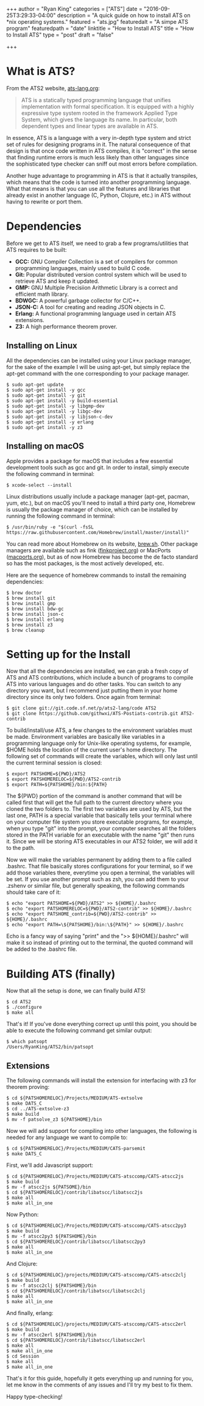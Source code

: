 +++
author = "Ryan King"
categories = ["ATS"]
date = "2016-09-25T3:29:33-04:00"
description = "A quick guide on how to install ATS on *nix operating systems."
featured = "ats.jpg"
featuredalt = "A simpe ATS program"
featuredpath = "date"
linktitle = "How to Install ATS"
title = "How to Install ATS"
type = "post"
draft = "false"

+++

# What is ATS?

From the ATS2 website, [ats-lang.org](http://www.ats-lang.org "ATS Website"):

> ATS is a statically typed programming language that unifies implementation with formal specification. It is equipped with a highly expressive type system rooted in the framework Applied Type System, which gives the language its name. In particular, both dependent types and linear types are available in ATS.

In essence, ATS is a language with a very in-depth type system and strict set of rules for designing programs in it. The natural consequence of that design is that once code written in ATS compiles, it is "correct" in the sense that finding runtime errors is much less likely than other languages since the sophisticated type checker can sniff out most errors before compilation.

Another huge advantage to programming in ATS is that it actually transpiles, which means that the code is turned into another programming language. What that means is that you can use all the features and libraries that already exist in another language (C, Python, Clojure, etc.) in ATS without having to rewrite or port them.

# Dependencies

Before we get to ATS itself, we need to grab a few programs/utilities that ATS requires to be built:

* **GCC:** GNU Compiler Collection is a set of compilers for common programming languages, mainly used to build C code.
* **Git:** Popular distributed version control system which will be used to retrieve ATS and keep it updated.
* **GMP:** GNU Multiple Precisiion Arithmetic Library is a correct and efficient math library.
* **BDWGC:** A powerful garbage collector for C/C++.
* **JSON-C:** A tool for creating and reading JSON objects in C.
* **Erlang:** A functional programming language used in certain ATS extensions.
* **Z3:** A high performance theorem prover.

## Installing on Linux

All the dependencies can be installed using your Linux package manager, for the sake of the example I will be using apt-get, but simply replace the apt-get command with the one corresponding to your package manager.

    $ sudo apt-get update
    $ sudo apt-get install -y gcc
    $ sudo apt-get install -y git
    $ sudo apt-get install -y build-essential
    $ sudo apt-get install -y libgmp-dev
    $ sudo apt-get install -y libgc-dev
    $ sudo apt-get install -y libjson-c-dev
    $ sudo apt-get install -y erlang
    $ sudo apt-get install -y z3

## Installing on macOS

Apple provides a package for macOS that includes a few essential development tools such as gcc and git. In order to install, simply execute the following command in terminal:

    $ xcode-select --install

Linux distributions usually include a package manager (apt-get, pacman, yum, etc.), but on macOS you'll need to install a third party one, Homebrew is usually the package manager of choice, which can be installed by running the following command in terminal:

    $ /usr/bin/ruby -e "$(curl -fsSL https://raw.githubusercontent.com/Homebrew/install/master/install)"
    
You can read more about Homebrew on its website, [brew.sh](http://brew.sh/ "Homebrew Website"). Other package managers are available such as fink ([finkproject.org](http://finkproject.org/ "Fink Website")) or MacPorts ([macports.org](http://macports.org/ "MacPorts Website")), but as of now Homebrew has become the de facto standard so has the most packages, is the most actively developed, etc.

Here are the sequence of homebrew commands to install the remaining dependencies:

    $ brew doctor
    $ brew install git
    $ brew install gmp
    $ brew install bdw-gc
    $ brew install json-c
    $ brew install erlang
    $ brew install z3
    $ brew cleanup

# Setting up for the Install

Now that all the dependencies are installed, we can grab a fresh copy of ATS and ATS contributions, which include a bunch of programs to compile ATS into various languages and do other tasks. You can switch to any directory you want, but I recommend just putting them in your home directory since its only two folders. Once again from terminal:

    $ git clone git://git.code.sf.net/p/ats2-lang/code ATS2
    $ git clone https://github.com/githwxi/ATS-Postiats-contrib.git ATS2-contrib

To build/install/use ATS, a few changes to the environment variables must be made. Environment variables are basically like variables in a programming language only for Unix-like operating systems, for example, $HOME holds the location of the current user's home directory. The following set of commands will create the variables, which will only last until the current terminal session is closed:

    $ export PATSHOME=${PWD}/ATS2
    $ export PATSHOMERELOC=${PWD}/ATS2-contrib
    $ export PATH=${PATSHOME}/bin:${PATH}
    
The ${PWD} portion of the command is another command that will be called first that will get the full path to the current directory where you cloned the two folders to. The first two variables are used by ATS, but the last one, PATH is a special variable that basically tells your terminal where on your computer file system you store executable programs, for example, when you type "git" into the prompt, your computer searches all the folders stored in the PATH variable for an executable with the name "git" then runs it. Since we will be storing ATS executables in our ATS2 folder, we will add it to the path.

Now we will make the variables permanent by adding them to a file called .bashrc. That file basically stores configurations for your terminal, so if we add those variables there, everytime you open a terminal, the variables will be set. If you use another prompt such as zsh, you can add them to your .zshenv or similar file, but generally speaking, the following commands should take care of it:

    $ echo "export PATSHOME=${PWD}/ATS2" >> ${HOME}/.bashrc
    $ echo "export PATSHOMERELOC=${PWD}/ATS2-contrib" >> ${HOME}/.bashrc
    $ echo "export PATSHOME_contrib=${PWD}/ATS2-contrib" >> ${HOME}/.bashrc
    $ echo "export PATH=\${PATSHOME}/bin:\${PATH}" >> ${HOME}/.bashrc
    
Echo is a fancy way of saying "print" and the ">> ${HOME}/.bashrc" will make it so instead of printing out to the terminal, the quoted command will be added to the .bashrc file.

# Building ATS (finally)

Now that all the setup is done, we can finally build ATS!

    $ cd ATS2
    $ ./configure
    $ make all
    
That's it! If you've done everything correct up until this point, you should be able to execute the following command get similar output:

    $ which patsopt
    /Users/RyanKing/ATS2/bin/patsopt
    
## Extensions

The following commands will install the extension for interfacing with z3 for theorem proving:

    $ cd ${PATSHOMERELOC}/Projects/MEDIUM/ATS-extsolve
    $ make DATS_C
    $ cd ../ATS-extsolve-z3
    $ make build
    $ mv -f patsolve_z3 ${PATSHOME}/bin

Now we will add support for compiling into other languages, the following is needed for any language we want to compile to:

    $ cd ${PATSHOMERELOC}/Projects/MEDIUM/CATS-parsemit
    $ make DATS_C
    
First, we'll add Javascript support:
    
    $ cd ${PATSHOMERELOC}/Projects/MEDIUM/CATS-atsccomp/CATS-atscc2js
    $ make build
    $ mv -f atscc2js ${PATSOME}/bin
    $ cd ${PATSHOMERELOC}/contrib/libatscc/libatscc2js
    $ make all 
    $ make all_in_one
    
Now Python:

    $ cd ${PATSHOMERELOC}/Projects/MEDIUM/CATS-atsccomp/CATS-atscc2py3
    $ make build
    $ mv -f atscc2py3 ${PATSHOME}/bin
    $ cd ${PATSHOMERELOC}/contrib/libatscc/libatscc2py3
    $ make all
    $ make all_in_one
    
And Clojure:

    $ cd ${PATSHOMERELOC}/projects/MEDIUM/CATS-atsccomp/CATS-atscc2clj
    $ make build
    $ mv -f atscc2clj ${PATSHOME}/bin
    $ cd ${PATSHOMERELOC}/contrib/libatscc/libatscc2clj
    $ make all
    $ make all_in_one
    
And finally, erlang:

    $ cd ${PATSHOMERELOC}/projects/MEDIUM/CATS-atsccomp/CATS-atscc2erl
    $ make build
    $ mv -f atscc2erl ${PATSHOME}/bin
    $ cd ${PATSHOMERELOC}/contrib/libatscc/libatscc2erl
    $ make all
    $ make all_in_one
    $ cd Session
    $ make all
    $ make all_in_one

That's it for this guide, hopefully it gets everything up and running for you, let me know in the comments of any issues and I'll try my best to fix them.

Happy type-checking!
